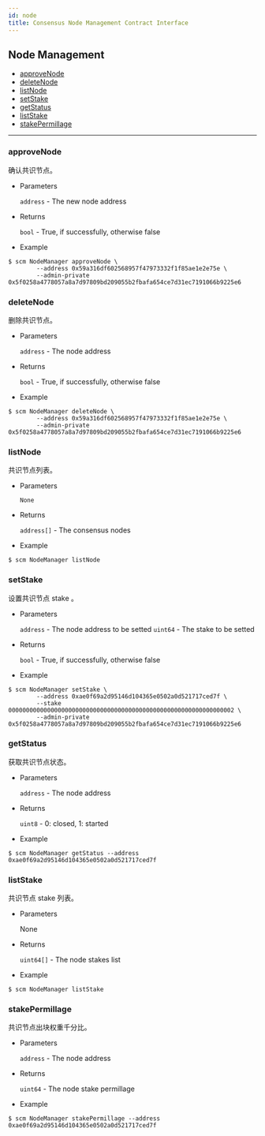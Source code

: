 ```yaml
---
id: node
title: Consensus Node Management Contract Interface
---
```



<h2 class="hover-list">Node Management</h2>

- [approveNode](#approveNode)
- [deleteNode](#deleteNode)
- [listNode](#listNode)
- [setStake](#setStake)
- [getStatus](#getStatus)
- [listStake](#listStake)
- [stakePermillage](#stakePermillage)

* * *

### approveNode

确认共识节点。

- Parameters
    
    `address` - The new node address

- Returns
    
    `bool` - True, if successfully, otherwise false

- Example

```shell
$ scm NodeManager approveNode \
        --address 0x59a316df602568957f47973332f1f85ae1e2e75e \
        --admin-private 0x5f0258a4778057a8a7d97809bd209055b2fbafa654ce7d31ec7191066b9225e6
```

### deleteNode

删除共识节点。

- Parameters
    
    `address` - The node address

- Returns
    
    `bool` - True, if successfully, otherwise false

- Example

```shell
$ scm NodeManager deleteNode \
        --address 0x59a316df602568957f47973332f1f85ae1e2e75e \
        --admin-private 0x5f0258a4778057a8a7d97809bd209055b2fbafa654ce7d31ec7191066b9225e6
```

### listNode

共识节点列表。

- Parameters
    
    `None`

- Returns
    
    `address[]` - The consensus nodes

- Example

```shell
$ scm NodeManager listNode
```

### setStake

设置共识节点 stake 。

- Parameters
    
    `address` - The node address to be setted `uint64` - The stake to be setted

- Returns
    
    `bool` - True, if successfully, otherwise false

- Example

```shell
$ scm NodeManager setStake \
        --address 0xae0f69a2d95146d104365e0502a0d521717ced7f \
        --stake 0000000000000000000000000000000000000000000000000000000000000002 \
        --admin-private 0x5f0258a4778057a8a7d97809bd209055b2fbafa654ce7d31ec7191066b9225e6
```

### getStatus

获取共识节点状态。

- Parameters
    
    `address` - The node address

- Returns
    
    `uint8` - 0: closed, 1: started

- Example

```shell
$ scm NodeManager getStatus --address 0xae0f69a2d95146d104365e0502a0d521717ced7f
```

### listStake

共识节点 stake 列表。

- Parameters
    
    None

- Returns
    
    `uint64[]` - The node stakes list

- Example

```shell
$ scm NodeManager listStake
```

### stakePermillage

共识节点出块权重千分比。

- Parameters
    
    `address` - The node address

- Returns
    
    `uint64` - The node stake permillage

- Example

```shell
$ scm NodeManager stakePermillage --address 0xae0f69a2d95146d104365e0502a0d521717ced7f
```